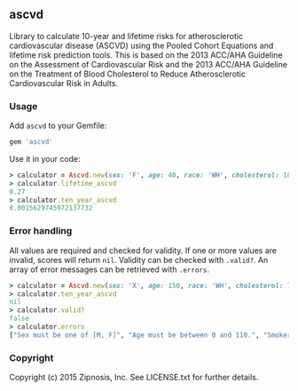 ## ascvd

Library to calculate 10-year and lifetime risks for atherosclerotic cardiovascular disease (ASCVD) using the Pooled Cohort Equations and lifetime risk prediction tools. This is based on the 2013 ACC/AHA Guideline on the Assessment of Cardiovascular Risk and the 2013 ACC/AHA Guideline on the Treatment of Blood Cholesterol to Reduce Atherosclerotic Cardiovascular Risk in Adults.

### Usage

Add `ascvd` to your Gemfile:

```ruby
gem 'ascvd'
```

Use it in your code:


```ruby
> calculator = Ascvd.new(sex: 'F', age: 40, race: 'WH', cholesterol: 180, hdl: 90, systolic: 120, bptreatment: false, diabetes: false, smoker: false )
> calculator.lifetime_ascvd
0.27
> calculator.ten_year_ascvd
0.0015629745972137732
```

### Error handling

All values are required and checked for validity.  If one or more values are invalid, scores will return `nil`.  Validity can be checked with `.valid?`.  An array of error messages can be retrieved with `.errors`.

```ruby
> calculator = Ascvd.new(sex: 'X', age: 150, race: 'WH', cholesterol: 180, hdl: 90, systolic: 120, bptreatment: false, diabetes: false )
> calculator.ten_year_ascvd
nil
> calculator.valid?
false
> calculator.errors
["Sex must be one of [M, F]", "Age must be between 0 and 110.", "Smoker must be true or false."]
```


### Copyright

Copyright (c) 2015 Zipnosis, Inc. See LICENSE.txt for
further details.

